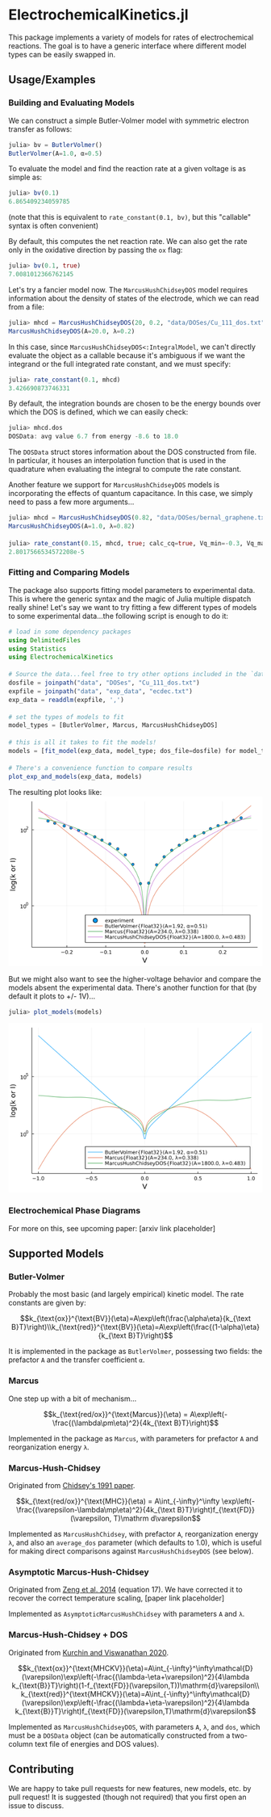 # ElectrochemicalKinetics.jl

This package implements a variety of models for rates of electrochemical reactions. The goal is to have a generic interface where different model types can be easily swapped in.

## Usage/Examples
### Building and Evaluating Models
We can construct a simple Butler-Volmer model with symmetric electron transfer as follows:
```julia
julia> bv = ButlerVolmer()
ButlerVolmer(A=1.0, α=0.5)
```
To evaluate the model and find the reaction rate at a given voltage is as simple as:
```julia
julia> bv(0.1)
6.865409234059785
```
(note that this is equivalent to `rate_constant(0.1, bv)`, but this "callable" syntax is often convenient)

By default, this computes the net reaction rate. We can also get the rate only in the oxidative direction by passing the `ox` flag:
```julia
julia> bv(0.1, true)
7.0081012366762145
```
Let's try a fancier model now. The `MarcusHushChidseyDOS` model requires information about the density of states of the electrode, which we can read from a file:
```julia
julia> mhcd = MarcusHushChidseyDOS(20, 0.2, "data/DOSes/Cu_111_dos.txt")
MarcusHushChidseyDOS(A=20.0, λ=0.2)
```
In this case, since `MarcusHushChidseyDOS<:IntegralModel`, we can't directly evaluate the object as a callable because it's ambiguous if we want the integrand or the full integrated rate constant, and we must specify:
```julia
julia> rate_constant(0.1, mhcd)
3.426690873746331
```
By default, the integration bounds are chosen to be the energy bounds over which the DOS is defined, which we can easily check:
```julia
julia> mhcd.dos
DOSData: avg value 6.7 from energy -8.6 to 18.0
```
The `DOSData` struct stores information about the DOS constructed from file. In particular, it houses an interpolation function that is used in the quadrature when evaluating the integral to compute the rate constant.

Another feature we support for `MarcusHushChidseyDOS` models is incorporating the effects of quantum capacitance. In this case, we simply need to pass a few more arguments...

```julia
julia> mhcd = MarcusHushChidseyDOS(0.82, "data/DOSes/bernal_graphene.txt")
MarcusHushChidseyDOS(A=1.0, λ=0.82)

julia> rate_constant(0.15, mhcd, true; calc_cq=true, Vq_min=-0.3, Vq_max=0.3, E_min = -0.6, E_max=0.6)
2.8017566534572208e-5
```

### Fitting and Comparing Models
The package also supports fitting model parameters to experimental data. This is where the generic syntax and the magic of Julia multiple dispatch really shine! Let's say we want to try fitting a few different types of models to some experimental data...the following script is enough to do it:
```julia
# load in some dependency packages
using DelimitedFiles
using Statistics
using ElectrochemicalKinetics

# Source the data...feel free to try other options included in the `data/` folder of the repo!
dosfile = joinpath("data", "DOSes", "Cu_111_dos.txt")
expfile = joinpath("data", "exp_data", "ecdec.txt")
exp_data = readdlm(expfile, ',')

# set the types of models to fit
model_types = [ButlerVolmer, Marcus, MarcusHushChidseyDOS]

# this is all it takes to fit the models!
models = [fit_model(exp_data, model_type; dos_file=dosfile) for model_type in model_types]

# There's a convenience function to compare results
plot_exp_and_models(exp_data, models)
```
The resulting plot looks like:
<img src="img/plot1.png" alt="models_expts">

But we might also want to see the higher-voltage behavior and compare the models absent the experimental data. There's another function for that (by default it plots to +/- 1V)...
```julia
julia> plot_models(models)
```
<img src="img/plot2.png" alt="models">

### Electrochemical Phase Diagrams
For more on this, see upcoming paper: [arxiv link placeholder]

## Supported Models
### Butler-Volmer
Probably the most basic (and largely empirical) kinetic model. The rate constants are given by:

$$k_{\text{ox}}^{\text{BV}}(\eta)=A\exp\left(\frac{\alpha\eta}{k_{\text B}T}\right)\\k_{\text{red}}^{\text{BV}}(\eta)=A\exp\left(\frac{(1-\alpha)\eta}{k_{\text B}T}\right)$$

It is implemented in the package as `ButlerVolmer`, possessing two fields: the prefactor `A` and the transfer coefficient `α`.

### Marcus
One step up with a bit of mechanism...

$$k_{\text{red/ox}}^{\text{Marcus}}(\eta) = A\exp\left(-\frac{(\lambda\pm\eta)^2}{4k_{\text B}T}\right)$$

Implemented in the package as `Marcus`, with parameters for prefactor `A` and reorganization energy `λ`.

### Marcus-Hush-Chidsey
Originated from [Chidsey's 1991 paper](https://dx.doi.org/10.1126/science.251.4996.919).

$$k_{\text{red/ox}}^{\text{MHC}}(\eta) = A\int_{-\infty}^\infty \exp\left(-\frac{(\varepsilon-\lambda\mp\eta)^2}{4k_{\text B}T}\right)f_{\text{FD}}(\varepsilon, T)\mathrm d\varepsilon$$

Implemented as `MarcusHushChidsey`, with prefactor `A`, reorganization energy `λ`, and also an `average_dos` parameter (which defaults to 1.0), which is useful for making direct comparisons against `MarcusHushChidseyDOS` (see below).

### Asymptotic Marcus-Hush-Chidsey
Originated from [Zeng et al. 2014](https://dx.doi.org/10.1016/j.jelechem.2014.09.038d) (equation 17). We have corrected it to recover the correct temperature scaling, [paper link placeholder]

Implemented as `AsymptoticMarcusHushChidsey` with parameters `A` and `λ`.

### Marcus-Hush-Chidsey + DOS
Originated from [Kurchin and Viswanathan 2020](https://dx.doi.org/10.1063/5.0023611 ).

$$k_{\text{ox}}^{\text{MHCKV}}(\eta)=A\int_{-\infty}^\infty\mathcal{D}(\varepsilon)\exp\left(-\frac{(\lambda-\eta+\varepsilon)^2}{4\lambda k_{\text{B}}T}\right)(1-f_{\text{FD}}(\varepsilon,T))\mathrm{d}\varepsilon\\
k_{\text{red}}^{\text{MHCKV}}(\eta)=A\int_{-\infty}^\infty\mathcal{D}(\varepsilon)\exp\left(-\frac{(\lambda+\eta-\varepsilon)^2}{4\lambda k_{\text{B}}T}\right)f_{\text{FD}}(\varepsilon,T)\mathrm{d}\varepsilon$$


Implemented as `MarcusHushChidseyDOS`, with parameters `A`, `λ`, and `dos`, which must be a `DOSData` object (can be automatically constructed from a two-column text file of energies and DOS values).

## Contributing
We are happy to take pull requests for new features, new models, etc. by pull request! It is suggested (though not required) that you first open an issue to discuss.
